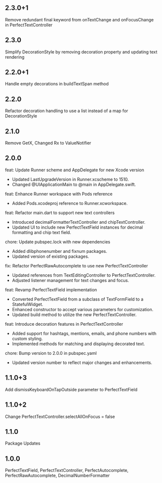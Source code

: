 ## 2.3.0+1
Remove redundant final keyword from onTextChange and onFocusChange in PerfectTextController

## 2.3.0
Simplify DecorationStyle by removing decoration property and updating text rendering

## 2.2.0+1
Handle empty decorations in buildTextSpan method

## 2.2.0
Refactor decoration handling to use a list instead of a map for DecorationStyle

## 2.1.0
Remove GetX, Changed Rx to ValueNotifier

## 2.0.0
feat: Update Runner scheme and AppDelegate for new Xcode version

- Updated LastUpgradeVersion in Runner.xcscheme to 1510.
- Changed @UIApplicationMain to @main in AppDelegate.swift.

feat: Enhance Runner workspace with Pods reference

- Added Pods.xcodeproj reference to Runner.xcworkspace.

feat: Refactor main.dart to support new text controllers

- Introduced decimalFormatterTextController and chipTextController.
- Updated UI to include new PerfectTextField instances for decimal formatting and chip text field.

chore: Update pubspec.lock with new dependencies

- Added dlibphonenumber and fixnum packages.
- Updated version of existing packages.

fix: Refactor PerfectRawAutocomplete to use new PerfectTextController

- Updated references from TextEditingController to PerfectTextController.
- Adjusted listener management for text changes and focus.

feat: Revamp PerfectTextField implementation

- Converted PerfectTextField from a subclass of TextFormField to a StatefulWidget.
- Enhanced constructor to accept various parameters for customization.
- Updated build method to utilize the new PerfectTextController.

feat: Introduce decoration features in PerfectTextController

- Added support for hashtags, mentions, emails, and phone numbers with custom styling.
- Implemented methods for matching and displaying decorated text.

chore: Bump version to 2.0.0 in pubspec.yaml

- Updated version number to reflect major changes and enhancements.

## 1.1.0+3
Add dismissKeyboardOnTapOutside parameter to PerfectTextField

## 1.1.0+2
Change PerfectTextController.selectAllOnFocus = false

## 1.1.0
Package Updates

## 1.0.0
PerfectTextField,
PerfectTextController,
PerfectAutocomplete,
PerfectRawAutocomplete,
DecimalNumberFormatter
